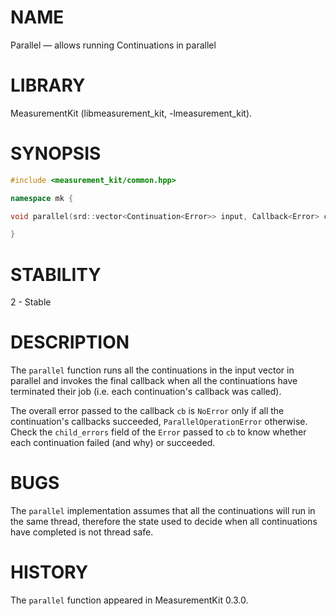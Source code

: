# NAME
Parallel &mdash; allows running Continuations in parallel

# LIBRARY
MeasurementKit (libmeasurement_kit, -lmeasurement_kit).

# SYNOPSIS
```C++
#include <measurement_kit/common.hpp>

namespace mk {

void parallel(srd::vector<Continuation<Error>> input, Callback<Error> cb);

}
```

# STABILITY
2 - Stable

# DESCRIPTION

The `parallel` function runs all the continuations in the input vector in
parallel and invokes the final callback when all the continuations have
terminated their job (i.e. each continuation's callback was called).

The overall error passed to the callback `cb` is `NoError` only if all the
continuation's callbacks succeeded, `ParallelOperationError` otherwise. Check
the `child_errors` field of the `Error` passed to `cb` to know whether each
continuation failed (and why) or succeeded.

# BUGS

The `parallel` implementation assumes that all the continuations will run
in the same thread, therefore the state used to decide when all continuations
have completed is not thread safe.

# HISTORY

The `parallel` function appeared in MeasurementKit 0.3.0.
